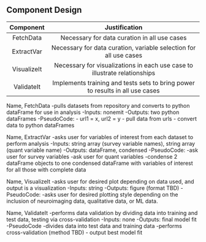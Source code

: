 ## Component Design

| Component | Justification |
| :--------------: | :-------------: |
| FetchData | Necessary for data curation in all use cases |
| ExtractVar | Necessary for data curation, variable selection for all use cases |
| VisualizeIt | Necessary for visualizations in each use case to illustrate relationships |
| ValidateIt | Implements training and tests sets to bring power to results in all use cases |


Name, FetchData
-pulls datasets from repository and converts to python dataFrame for use in analysis
-Inputs: nonemit
-Outputs: two python dataFrames
-PseudoCode:
	- url1 = x, url2 = y
	- pull data from urls
	- convert data to python dataFrames

Name, ExtractVar
-asks user for variables of interest from each dataset to perform analysis
-Inputs: string array (survey variable names), string array (quant variable name)
-Outputs: dataFrame, condensed
-PseudoCode:
	-ask user for survey variables
	-ask user for quant variables
	-condense 2 dataFrame objects to one condensed dataFrame with variables of interest for all those with complete data

Name, VisualizeIt
-asks user for desired plot depending on data used, and output is a visualization
-Inputs: string
-Outputs: figure (format TBD)
-PseudoCode:
	-asks user for desired plotting style depending on the inclusion of neuroimaging data, qualitative data, or ML data.

Name, ValidateIt
-performs data validation by dividing data into training and test data, testing via cross-validation
-Inputs: none
-Outputs: final model fit
-PseudoCode
	-divides data into test data and training data
	-performs cross-validation (method TBD)
	- output best model fit
